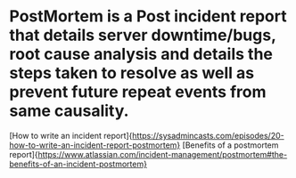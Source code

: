# PostMortem is a Post incident report that details server downtime/bugs, root cause analysis and details the steps taken to resolve as well as prevent future repeat events from same causality.

[How to write an incident report]{https://sysadmincasts.com/episodes/20-how-to-write-an-incident-report-postmortem}
[Benefits of a postmortem report]{https://www.atlassian.com/incident-management/postmortem#the-benefits-of-an-incident-postmortem}
